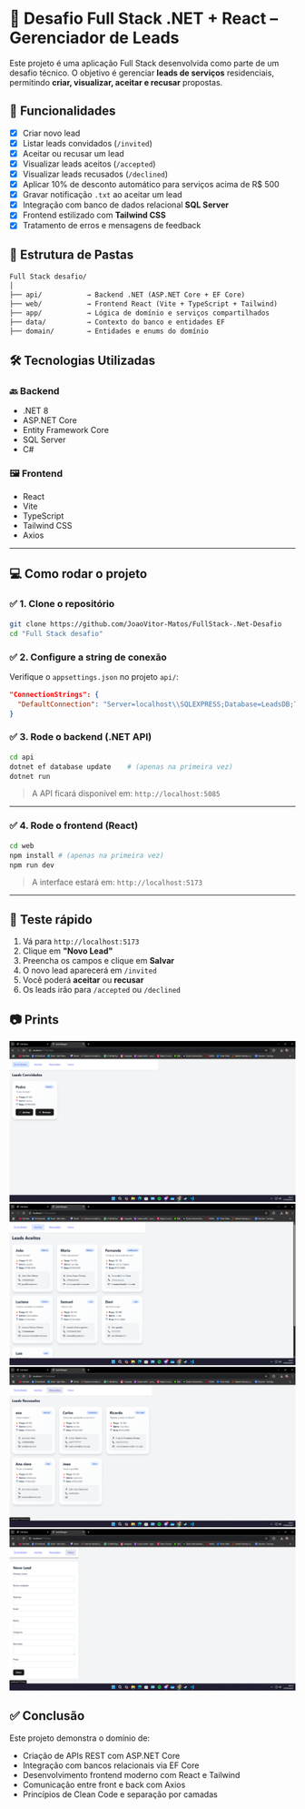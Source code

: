 # 🚀 Desafio Full Stack .NET + React – Gerenciador de Leads

Este projeto é uma aplicação Full Stack desenvolvida como parte de um desafio técnico. O objetivo é gerenciar **leads de serviços** residenciais, permitindo **criar, visualizar, aceitar e recusar** propostas.

## 🧩 Funcionalidades

- [x] Criar novo lead
- [x] Listar leads convidados (`/invited`)
- [x] Aceitar ou recusar um lead
- [x] Visualizar leads aceitos (`/accepted`)
- [x] Visualizar leads recusados (`/declined`)
- [x] Aplicar 10% de desconto automático para serviços acima de R$ 500
- [x] Gravar notificação `.txt` ao aceitar um lead
- [x] Integração com banco de dados relacional **SQL Server**
- [x] Frontend estilizado com **Tailwind CSS**
- [x] Tratamento de erros e mensagens de feedback

## 📁 Estrutura de Pastas

```
Full Stack desafio/
│
├── api/           → Backend .NET (ASP.NET Core + EF Core)
├── web/           → Frontend React (Vite + TypeScript + Tailwind)
├── app/           → Lógica de domínio e serviços compartilhados
├── data/          → Contexto do banco e entidades EF
├── domain/        → Entidades e enums do domínio
```



## 🛠️ Tecnologias Utilizadas

### 🔙 Backend
- .NET 8
- ASP.NET Core
- Entity Framework Core
- SQL Server
- C#

### 🖼️ Frontend
- React
- Vite
- TypeScript
- Tailwind CSS
- Axios

---

## 💻 Como rodar o projeto

### ✅ 1. Clone o repositório

```bash
git clone https://github.com/JoaoVitor-Matos/FullStack-.Net-Desafio
cd "Full Stack desafio"
```

### ✅ 2. Configure a string de conexão 

Verifique o `appsettings.json` no projeto `api/`:

```json
"ConnectionStrings": {
  "DefaultConnection": "Server=localhost\\SQLEXPRESS;Database=LeadsDB;Trusted_Connection=True;TrustServerCertificate=True;"
}
```

### ✅ 3. Rode o backend (.NET API)

```bash
cd api
dotnet ef database update    # (apenas na primeira vez)
dotnet run
```

> A API ficará disponível em: `http://localhost:5085`

---

### ✅ 4. Rode o frontend (React)

```bash
cd web
npm install # (apenas na primeira vez)
npm run dev
```

> A interface estará em: `http://localhost:5173`

---

## 🧪 Teste rápido

1. Vá para `http://localhost:5173`
2. Clique em **"Novo Lead"**
3. Preencha os campos e clique em **Salvar**
4. O novo lead aparecerá em `/invited`
5. Você poderá **aceitar** ou **recusar**
6. Os leads irão para `/accepted` ou `/declined`

## 📷 Prints
![Tela de convidados](./images/Leads1.png)
![Tela de aceitos](./images/leads2.png)
![Tela de recusados](./images/leads3.png)
![Tela de novo lead](./images/leads4.png)


## ✅ Conclusão

Este projeto demonstra o domínio de:
- Criação de APIs REST com ASP.NET Core
- Integração com bancos relacionais via EF Core
- Desenvolvimento frontend moderno com React e Tailwind
- Comunicação entre front e back com Axios
- Princípios de Clean Code e separação por camadas
